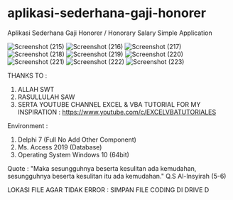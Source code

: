 # aplikasi-sederhana-gaji-honorer
Aplikasi Sederhana Gaji Honorer / Honorary Salary Simple Application

![Screenshot (215)](https://user-images.githubusercontent.com/57186921/211705818-83c152d6-d97e-4c3e-9b5e-7fa0b4756427.png)
![Screenshot (216)](https://user-images.githubusercontent.com/57186921/211705827-ca0c9273-52a8-4567-a4a8-936d415e6333.png)
![Screenshot (217)](https://user-images.githubusercontent.com/57186921/211705830-b06aab6a-0a89-4248-9548-d878f19ffbdf.png)
![Screenshot (218)](https://user-images.githubusercontent.com/57186921/211705832-c7a94031-2d56-482b-a27a-c1bc69347dac.png)
![Screenshot (219)](https://user-images.githubusercontent.com/57186921/211705834-17ac8422-2919-4d8a-a956-8c4e7e288471.png)
![Screenshot (220)](https://user-images.githubusercontent.com/57186921/211705838-ec36b6bb-ebe1-4798-820f-5292f954ad46.png)
![Screenshot (221)](https://user-images.githubusercontent.com/57186921/211705839-2b1fb5b1-9e1c-4b50-af8c-0f3b54d184f5.png)
![Screenshot (222)](https://user-images.githubusercontent.com/57186921/211705841-a803aba2-0052-4115-9eb7-e5ccbe95535d.png)
![Screenshot (223)](https://user-images.githubusercontent.com/57186921/211706303-35fbf6a4-d2bf-4805-84df-893b12b09f39.png)


THANKS TO :

1. ALLAH SWT
2. RASULLULAH SAW
3. SERTA YOUTUBE CHANNEL EXCEL & VBA TUTORIAL FOR MY INSPIRATION : https://www.youtube.com/c/EXCELVBATUTORIALES

Environment :

1. Delphi 7 (Full No Add Other Component)
2. Ms. Access 2019 (Database)
3. Operating System Windows 10 (64bit)

Quote : "Maka sesungguhnya beserta kesulitan ada kemudahan, sesungguhnya beserta kesulitan itu ada kemudahan." Q.S Al-Insyirah (5-6)

LOKASI FILE AGAR TIDAK ERROR : SIMPAN FILE CODING DI DRIVE D

